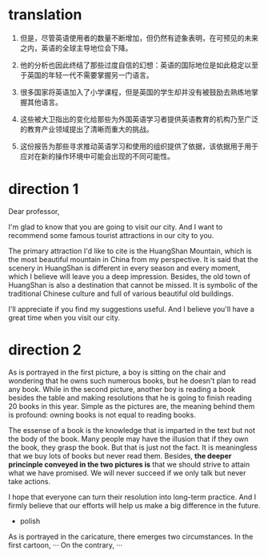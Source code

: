 # translation

1. 但是，尽管英语使用者的数量不断增加，但仍然有迹象表明，在可预见的未来之内，英语的全球主导地位会下降。

2. 他的分析也因此终结了那些过度自信的幻想：英语的国际地位是如此稳定以至于英国的年轻一代不需要掌握另一门语言。

3. 很多国家将英语加入了小学课程，但是英国的学生却并没有被鼓励去熟练地掌握其他语言。

4. 这些被大卫指出的变化给那些为外国英语学习者提供英语教育的机构乃至广泛的教育产业领域提出了清晰而重大的挑战。

5. 这份报告为那些寻求推动英语学习和使用的组织提供了依据，该依据用于用于应对在新的操作环境中可能会出现的不同可能性。

# direction 1

Dear professor,

  I'm glad to know that you are going to visit our city. And I want to recommend some famous tourist attractions
in our city to you.

  The primary attraction I'd like to cite is the HuangShan Mountain, which is the most beautiful mountain in China
from my perspective. It is said that the scenery in HuangShan is different in every season and every moment, which
I believe will leave you a deep impression. Besides, the old town of HuangShan is also a destination that cannot 
be missed. It is symbolic of the traditional Chinese culture and full of various beautiful old buildings.

  I'll appreciate if you find my suggestions useful. And I believe you'll have a great time when you visit our city.

# direction 2

  As is portrayed in the first picture, a boy is sitting on the chair and wondering that he owns such numerous books,
but he doesn't plan to read any book. While in the second picture, another boy is reading a book besides the table and
making resolutions that he is going to finish reading 20 books in this year. Simple as the pictures are, the meaning
behind them is profound: owning books is not equal to reading books.

  The essense of a book is the knowledge that is imparted in the text but not the body of the book. Many people may have
the illusion that if they own the book, they grasp the book. But that is just not the fact. It is meaningless that we buy
lots of books but never read them. Besides, **the deeper princinple conveyed in the two pictures is** that we should strive to
attain what we have promised. We will never succeed if we only talk but never take actions.

  I hope that everyone can turn their resolution into long-term practice. And I firmly believe that our efforts will help us
make a big difference in the future.

+ polish

As is portrayed in the caricature, there emerges two circumstances. In the first cartoon, ··· On the contrary, ···
